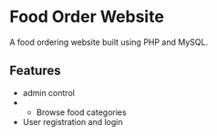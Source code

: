 
# Food Order Website
A food ordering website built using PHP and MySQL.

## Features
- admin control
- - Browse food categories
- User registration and login
